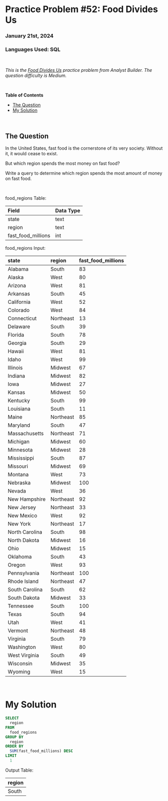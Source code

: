 # **Practice Problem #52: Food Divides Us**
### January 21st, 2024
### Languages Used: SQL

<br>

*This is the [Food Divides Us](https://www.analystbuilder.com/questions/food-divides-us-GvhLL) practice problem from Analyst Builder. The question difficulty is Medium.*

<br>

**Table of Contents**

-   [The Question](#the-question)
-   [My Solution](#my-solution)
  
<br>

## The Question

In the United States, fast food is the cornerstone of its very society. Without it, it would cease to exist.

But which region spends the most money on fast food?

Write a query to determine which region spends the most amount of money on fast food.

<br>

food_regions Table:

| Field              | Data Type |
| :----------------- | :-------- |
| state              | text      |
| region             | text      |
| fast_food_millions | int       |

food_regions Input:

| state          | region    | fast_food_millions |
| :------------- | :-------- | :----------------- |
| Alabama        | South     | 83                 |
| Alaska         | West      | 80                 |
| Arizona        | West      | 81                 |
| Arkansas       | South     | 45                 |
| California     | West      | 52                 |
| Colorado       | West      | 84                 |
| Connecticut    | Northeast | 13                 |
| Delaware       | South     | 39                 |
| Florida        | South     | 78                 |
| Georgia        | South     | 29                 |
| Hawaii         | West      | 81                 |
| Idaho          | West      | 99                 |
| Illinois       | Midwest   | 67                 |
| Indiana        | Midwest   | 82                 |
| Iowa           | Midwest   | 27                 |
| Kansas         | Midwest   | 50                 |
| Kentucky       | South     | 99                 |
| Louisiana      | South     | 11                 |
| Maine          | Northeast | 85                 |
| Maryland       | South     | 47                 |
| Massachusetts  | Northeast | 71                 |
| Michigan       | Midwest   | 60                 |
| Minnesota      | Midwest   | 28                 |
| Mississippi    | South     | 87                 |
| Missouri       | Midwest   | 69                 |
| Montana        | West      | 73                 |
| Nebraska       | Midwest   | 100                |
| Nevada         | West      | 36                 |
| New Hampshire  | Northeast | 92                 |
| New Jersey     | Northeast | 33                 |
| New Mexico     | West      | 92                 |
| New York       | Northeast | 17                 |
| North Carolina | South     | 98                 |
| North Dakota   | Midwest   | 16                 |
| Ohio           | Midwest   | 15                 |
| Oklahoma       | South     | 43                 |
| Oregon         | West      | 93                 |
| Pennsylvania   | Northeast | 100                |
| Rhode Island   | Northeast | 47                 |
| South Carolina | South     | 62                 |
| South Dakota   | Midwest   | 33                 |
| Tennessee      | South     | 100                |
| Texas          | South     | 94                 |
| Utah           | West      | 41                 |
| Vermont        | Northeast | 48                 |
| Virginia       | South     | 79                 |
| Washington     | West      | 80                 |
| West Virginia  | South     | 49                 |
| Wisconsin      | Midwest   | 35                 |
| Wyoming        | West      | 15                 |


<br>

# My Solution

``` SQL
SELECT
  region
FROM 
  food_regions
GROUP BY 
  region
ORDER BY
  SUM(fast_food_millions) DESC
LIMIT
  1
```

Output Table:

| region |
| :----- |
| South  |
